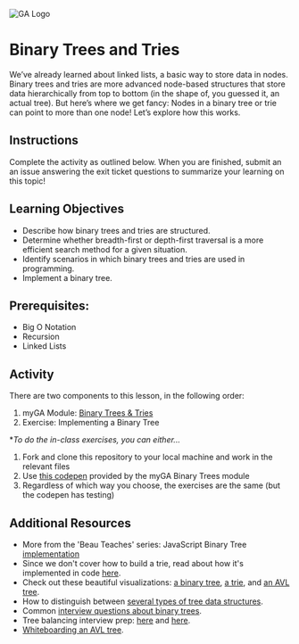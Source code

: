 ![GA Logo](https://ga-dash.s3.amazonaws.com/production/assets/logo-9f88ae6c9c3871690e33280fcf557f33.png)

# Binary Trees and Tries

We’ve already learned about linked lists, a basic way to store data in nodes. Binary trees and tries are more advanced node-based structures that store data hierarchically from top to bottom (in the shape of, you guessed it, an actual tree). But here’s where we get fancy: Nodes in a binary tree or trie can point to more than one node! Let’s explore how this works.

## Instructions 

Complete the activity as outlined below. When you are finished, submit an an issue answering the exit ticket questions to summarize your learning on this topic! 

## Learning Objectives 

- Describe how binary trees and tries are structured.
- Determine whether breadth-first or depth-first traversal is a more efficient search method for a given situation.
- Identify scenarios in which binary trees and tries are used in programming.
- Implement a binary tree.

## Prerequisites: 
* Big O Notation
* Recursion
* Linked Lists

## Activity

There are two components to this lesson, in the following order: 
1. myGA Module: [Binary Trees & Tries](https://my.generalassemb.ly/activities/8)
2. Exercise: Implementing a Binary Tree

**To do the in-class exercises, you can either...* 

1. Fork and clone this repository to your local machine and work in the relevant files
1. Use [this codepen](https://codepen.io/GAmarketing/pen/jJOxBd) provided by the myGA Binary Trees module
1. Regardless of which way you choose, the exercises are the same (but the codepen has testing)

## Additional Resources
* More from the 'Beau Teaches' series: JavaScript Binary Tree [implementation](https://www.youtube.com/watch?v=5cU1ILGy6dM)
* Since we don't cover how to build a trie, read about how it's implemented in code [here](https://github.com/trekhleb/javascript-algorithms/tree/master/src/data-structures/trie).
* Check out these beautiful visualizations: [a binary tree](https://www.cs.usfca.edu/~galles/visualization/BST.html), [a trie](https://www.cs.usfca.edu/~galles/visualization/Trie.html), and [an AVL tree](https://www.cs.usfca.edu/~galles/visualization/AVLtree.html).
* How to distinguish between [several types of tree data structures](https://github.com/trekhleb/javascript-algorithms/tree/master/src/data-structures/tree).
* Common [interview questions about binary trees](https://medium.com/@codingfreak/binary-tree-interview-questions-and-practice-problems-439df7e5ea1f).
* Tree balancing interview prep: [here](https://www.geeksforgeeks.org/convert-normal-bst-balanced-bst/) and [here](https://www.geeksforgeeks.org/how-to-determine-if-a-binary-tree-is-balanced).
* [Whiteboarding an AVL tree](https://www.youtube.com/watch?v=rbg7Qf8GkQ4&).
